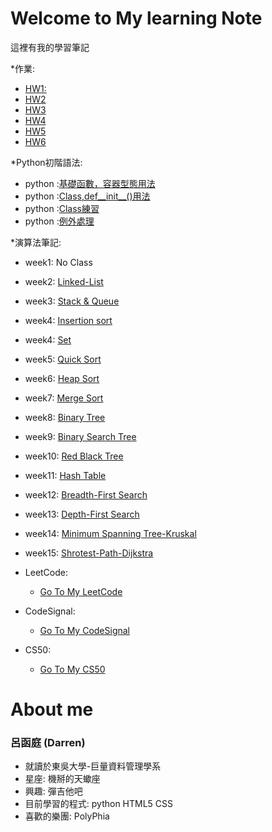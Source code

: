 # Welcome to My learning Note

這裡有我的學習筆記

*作業:
 * [HW1:](https://github.com/DarrenLUCreate/Darren-s-github.memo/tree/master/Quick_sort)
 * [HW2](https://github.com/DarrenLUCreate/Darren-s-github.memo/tree/master/HW2)
 * [HW3](https://github.com/DarrenLUCreate/Darren-s-github.memo/tree/master/HW3)
 * [HW4](https://github.com/DarrenLUCreate/Darren-s-github.memo/tree/master/HW4)
 * [HW5](https://github.com/DarrenLUCreate/Darren-s-github.memo/tree/master/HW5)
 * [HW6](https://github.com/DarrenLUCreate/Darren-s-github.memo/tree/master/HW6)
 
*Python初階語法:
 * python :[基礎函數，容器型態用法](https://github.com/DarrenLUCreate/Darren-s-github.memo/blob/master/Python/Basic1.md)
 * python :[Class,def__init__()用法](https://github.com/DarrenLUCreate/Darren-s-github.memo/blob/master/Python/Data%20Structure.md)
 * python :[Class練習](https://github.com/DarrenLUCreate/Darren-s-github.memo/blob/master/Python/Python_class%E7%B7%B4%E7%BF%92.ipynb)
 * python :[例外處理](https://github.com/DarrenLUCreate/Darren-s-github.memo/blob/master/Python/%E4%BE%8B%E5%A4%96%E8%99%95%E7%90%86.md)

*演算法筆記:
  * week1: No Class
  * week2: [Linked-List](https://github.com/DarrenLUCreate/Darren-s-github.memo/blob/master/LinkedList.md)
  * week3: [Stack & Queue](https://github.com/DarrenLUCreate/Darren-s-github.memo/blob/master/Stack%26Queue.md)
  * week4: [Insertion sort](https://github.com/DarrenLUCreate/Darren-s-github.memo/blob/master/Insertion%20Sort.md)
  * week4: [Set](https://github.com/DarrenLUCreate/Darren-s-github.memo/blob/master/Data%20Structure/Set.md)
  * week5: [Quick Sort](https://github.com/DarrenLUCreate/Darren-s-github.memo/blob/master/Data%20Structure/Quick_Sort.md)
  * week6: [Heap Sort](https://github.com/DarrenLUCreate/Darren-s-github.memo/blob/master/Week%206%20Heap_sort/Heap_sort.md)
  * week7: [Merge Sort](https://github.com/DarrenLUCreate/Darren-s-github.memo/blob/master/Data%20Structure/Merge%20Sort.md)
  * week8: [Binary Tree](https://github.com/DarrenLUCreate/Darren-s-github.memo/blob/master/Data%20Structure/Binary%20Tree.md)
  * week9: [Binary Search Tree]()
  * week10: [Red Black Tree]()
  * week11: [Hash Table]()
  * week12: [Breadth-First Search](https://github.com/DarrenLUCreate/Darren-s-github.memo/blob/master/Data%20Structure/Breadth-First%20Search.md)
  * week13: [Depth-First Search](https://github.com/DarrenLUCreate/Darren-s-github.memo/blob/master/Data%20Structure/Depth-First%20Search.md)
  * week14: [Minimum Spanning Tree-Kruskal](https://github.com/DarrenLUCreate/Darren-s-github.memo/blob/master/Data%20Structure/Minimum%20Spanning%20Tree-Kruskal.md)
  * week15: [Shrotest-Path-Dijkstra](https://github.com/DarrenLUCreate/Darren-s-github.memo/blob/master/Data%20Structure/Shortest%20Path%20Dijkstra.md)
  

* LeetCode:
  * [Go To My LeetCode]()
  
* CodeSignal:
  * [Go To My CodeSignal]()
  
* CS50:
  * [Go To My CS50]()

# About me

### **呂函庭** (Darren)
* 就讀於東吳大學-巨量資料管理學系
* 星座: 機掰的天蠍座
* 興趣: 彈吉他吧
* 目前學習的程式: python HTML5 CSS
* 喜歡的樂團: PolyPhia 
